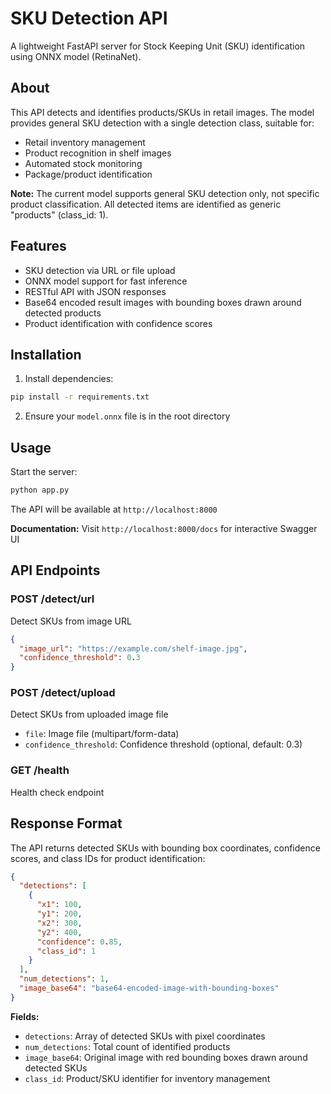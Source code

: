 # SKU Detection API

A lightweight FastAPI server for Stock Keeping Unit (SKU) identification using ONNX model (RetinaNet).

## About

This API detects and identifies products/SKUs in retail images. The model provides general SKU detection with a single detection class, suitable for:

- Retail inventory management
- Product recognition in shelf images
- Automated stock monitoring
- Package/product identification

**Note:** The current model supports general SKU detection only, not specific product classification. All detected items are identified as generic "products" (class_id: 1).

## Features

- SKU detection via URL or file upload
- ONNX model support for fast inference
- RESTful API with JSON responses
- Base64 encoded result images with bounding boxes drawn around detected products
- Product identification with confidence scores

## Installation

1. Install dependencies:

```bash
pip install -r requirements.txt
```

2. Ensure your `model.onnx` file is in the root directory

## Usage

Start the server:

```bash
python app.py
```

The API will be available at `http://localhost:8000`

**Documentation:** Visit `http://localhost:8000/docs` for interactive Swagger UI

## API Endpoints

### POST /detect/url

Detect SKUs from image URL

```json
{
  "image_url": "https://example.com/shelf-image.jpg",
  "confidence_threshold": 0.3
}
```

### POST /detect/upload

Detect SKUs from uploaded image file

- `file`: Image file (multipart/form-data)
- `confidence_threshold`: Confidence threshold (optional, default: 0.3)

### GET /health

Health check endpoint

## Response Format

The API returns detected SKUs with bounding box coordinates, confidence scores, and class IDs for product identification:

```json
{
  "detections": [
    {
      "x1": 100,
      "y1": 200,
      "x2": 300,
      "y2": 400,
      "confidence": 0.85,
      "class_id": 1
    }
  ],
  "num_detections": 1,
  "image_base64": "base64-encoded-image-with-bounding-boxes"
}
```

**Fields:**

- `detections`: Array of detected SKUs with pixel coordinates
- `num_detections`: Total count of identified products
- `image_base64`: Original image with red bounding boxes drawn around detected SKUs
- `class_id`: Product/SKU identifier for inventory management
